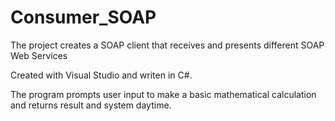 # Consumer_SOAP
The project creates a SOAP client that receives and presents different SOAP Web Services

Created with Visual Studio and writen in C#. 

The program prompts user input to make a basic mathematical calculation and returns result and system daytime.

